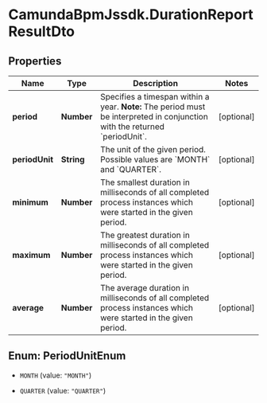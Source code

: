 # CamundaBpmJssdk.DurationReportResultDto

## Properties

Name | Type | Description | Notes
------------ | ------------- | ------------- | -------------
**period** | **Number** | Specifies a timespan within a year. **Note:** The period must be interpreted in conjunction with the returned &#x60;periodUnit&#x60;. | [optional] 
**periodUnit** | **String** | The unit of the given period. Possible values are &#x60;MONTH&#x60; and &#x60;QUARTER&#x60;. | [optional] 
**minimum** | **Number** | The smallest duration in milliseconds of all completed process instances which were started in the given period. | [optional] 
**maximum** | **Number** | The greatest duration in milliseconds of all completed process instances which were started in the given period. | [optional] 
**average** | **Number** | The average duration in milliseconds of all completed process instances which were started in the given period. | [optional] 



## Enum: PeriodUnitEnum


* `MONTH` (value: `"MONTH"`)

* `QUARTER` (value: `"QUARTER"`)




